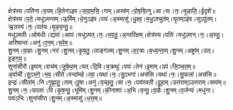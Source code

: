 

  
क्षेत्र॑स्य।पति॑ना।व॒यम्।हि॒तेन॑ऽइव।ज॒या॒म॒सि॒।गाम्।अस्व॑म्।पो॒ष॒यि॒त्नु।आ।सः।नः॒।मृ॒ळा॒ति॒।ई॒दृशे॑॥  
क्षेत्र॑स्य।प॒ते॒।मधु॑ऽमन्तम्।ऊ॒र्मिम्।धे॒नुःऽइ॑व।पयः॑।अ॒स्मासु॑।धु॒क्ष्व॒।म॒धु॒ऽश्चुत॑म्।घृ॒तम्ऽइ॑व।सुऽपू॑तम्।ऋ॒तस्य॑।नः॒।पत॑यः।मृ॒ळ॒य॒न्तु॒॥  
मधु॑ऽमतीः।ओष॑धीः।द्यावः॑।आपः॑।मधु॑ऽमत्।नः॒।भ॒व॒तु॒।अ॒न्तरि॑क्षम्।क्षेत्र॑स्य।पतिः॑।मधु॑ऽमान्।नः॒।अ॒स्तु॒।अरि॑ष्यन्तः॑।अनु॑।ए॒न॒म्।च॒रे॒म॒॥  
शु॒नम्।वा॒हाः।शु॒नम्।नरः॑।शु॒नम्।कृ॒ष॒तु॒।लाङ्ग॑लम्।शु॒नम्।व॒र॒त्राः।ब॒ध्य॒न्ता॒म्।शु॒नम्।अष्ट्रा॑म्।उत्।इ॒ङ्ग॒य॒॥  
शुना॑सीरौ।इ॒माम्।वाच॑म्।जु॒षे॒था॒म्।यत्।दि॒वि।च॒क्रथुः॑।पयः॑।तेन॑।इ॒माम्।उप॑।सि॒ञ्च॒त॒म्॥  
अ॒र्वाची॑।सु॒ऽभ॒गे॒।भ॒व॒।सीते॑।वन्दा॑महे।त्वा॒।यथा॑।नः॒।सु॒ऽभगा॑।अस॑सि।यथा॑।नः॒।सु॒फला॑।अस॑सि॥  
इन्द्रः॑।सीता॑म्।नि।गृ॒ह्णा॒तु॒।ताम्।पू॒षा।अनु॑।य॒च्छ॒तु॒।सा।नः॒।पय॑स्वती।दु॒हा॒म्।उत्त॑राम्ऽउत्तराम्।समा॑म्॥  
शु॒नम्।नः॒।फालाः॑।वि।कृ॒ष॒न्तु॒।भूमि॑म्।शु॒नम्।की॒नाशाः॑।अ॒भि।य॒न्तु॒।वा॒हैः।शु॒नम्।प॒र्जन्यः॑।मधु॑ना।पयः॑ऽभिः।शुना॑सीरा।शु॒नम्।अ॒स्मासु॑।ध॒त्त॒म्॥  
